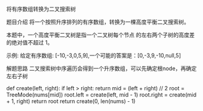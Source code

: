 将有序数组转换为二叉搜索树

题目介绍
将一个按照升序排列的有序数组，转换为一棵高度平衡二叉搜索树。

本题中，一个高度平衡二叉树是指一个二叉树每个节点 的左右两个子树的高度差的绝对值不超过 1。

示例:
给定有序数组: [-10,-3,0,5,9],一个可能的答案是：[0,-3,9,-10,null,5]

解题思路
二叉搜索树中序遍历会得到一个升序数组，可以先确定根node，再确定左右子树

def create(left, right):
	if left > right:
		return
	mid = (left + right) // 2
	root = TreeMode(nums[mid])
	root.left = create(left, mid - 1)
	root.right = create(mid + 1, right)
	return root
return create(0, len(nums) - 1)
